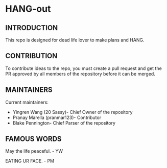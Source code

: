# HANG-out

INTRODUCTION
------------
This repo is designed for dead life lover to make plans and HANG.

CONTRIBUTION
------------
To contribute ideas to the repo, you must create a pull request and get the PR approved by all members 
of the repository before it can be merged.

MAINTAINERS
-----------
Current maintainers:
 * Yingren Wang (20 Sassy)- Chief Owner of the repository
 * Pranay Marella (pranmar123)- Contributor 
 * Blake Pennington- Chief Parser of the repository 

FAMOUS WORDS
-----------
May the life peaceful. - YW

EATING UR FACE. - PM
